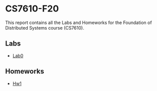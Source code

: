 # CS7610-F20

This report contains all the Labs and Homeworks for the Foundation of Distributed Systems course (CS7610).

## Labs
- [Lab0](lab0)

## Homeworks
- [Hw1](hw1/hw1.pdf)
